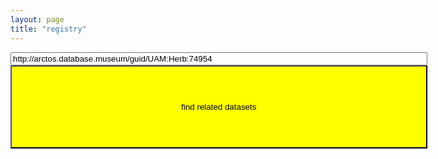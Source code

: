 ```yaml
---
layout: page
title: "registry"
---
```

<div>
<input type="text" id="input" style="width: 50em" value="http://arctos.database.museum/guid/UAM:Herb:74954">
</div>
<button onclick="locateDatasets()" type="button" style="width: 50em; height: 10em; background: yellow">find related datasets</button>

<p id="status"></p>
<p id="eml"></p>

<script>
   
  var reqListener = function() {
    document.querySelector('#status').textContent = 'the following datasets contain [' + specimenId + ']:';
    document.querySelector('#eml').textContent = this.responseText;
  }

  locateDatasets = function() {
    let specimenId = document.querySelector('#input').value; 
    let oReq = new XMLHttpRequest();
    document.querySelector('#status').textContent = 'locating datasets that contain [' + specimenId + ']...';
    oReq.addEventListener("load", reqListener);
    oReq.open('GET', 'https://preston.guoda.bio/find/arctos/' + specimenId);
    oReq.send(); 
  }
</script>
